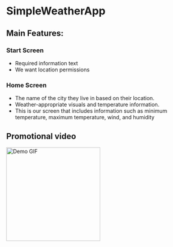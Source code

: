 # SimpleWeatherApp

## Main Features:

### Start Screen
- Required information text
- We want location permissions

### Home Screen

- The name of the city they live in based on their location.
- Weather-appropriate visuals and temperature information.
- This is our screen that includes information such as minimum temperature, maximum temperature, wind, and humidity

## Promotional video





<img src="https://github.com/user-attachments/assets/c89a5ade-25e1-4e83-a0f8-7f39786136c9" width="250" alt="Demo GIF">





